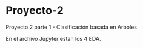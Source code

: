 # Proyecto-2
Proyecto 2 parte 1 - Clasificación basada en Arboles

En el archivo Jupyter estan los 4 EDA.
